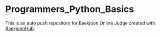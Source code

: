 # Programmers_Python_Basics
This is an auto push repository for Baekjoon Online Judge created with [BaekjoonHub](https://github.com/BaekjoonHub/BaekjoonHub).
